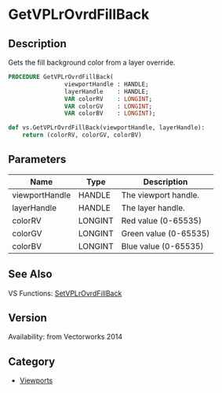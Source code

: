 # GetVPLrOvrdFillBack

## Description
Gets the fill background color from a layer override.

```pascal
PROCEDURE GetVPLrOvrdFillBack(
				viewportHandle : HANDLE;
				layerHandle    : HANDLE;
				VAR colorRV    : LONGINT;
				VAR colorGV    : LONGINT;
				VAR colorBV    : LONGINT);
```

```python
def vs.GetVPLrOvrdFillBack(viewportHandle, layerHandle):
    return (colorRV, colorGV, colorBV)
```

## Parameters
|Name|Type|Description|
|---|---|---|
|viewportHandle|HANDLE|The viewport handle.|
|layerHandle|HANDLE|The layer handle.|
|colorRV|LONGINT|Red value (0-65535)|
|colorGV|LONGINT|Green value (0-65535)|
|colorBV|LONGINT|Blue value (0-65535)|

## See Also
VS Functions:
[SetVPLrOvrdFillBack](SetVPLrOvrdFillBack.md)

## Version
Availability: from Vectorworks 2014

## Category
* [Viewports](../Categories/Viewports.md)
